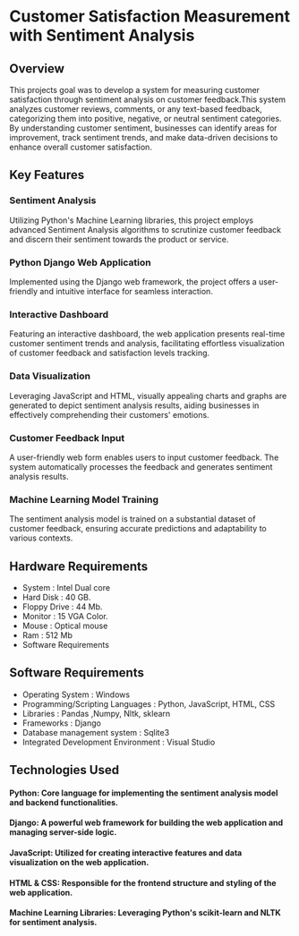 # Customer Satisfaction Measurement with Sentiment Analysis
## Overview 
This projects goal was to develop a system for measuring customer satisfaction through sentiment analysis on customer feedback.This system analyzes customer reviews, comments, or any text-based feedback, categorizing them into positive, negative, or neutral sentiment categories.  By understanding customer sentiment, businesses can identify areas for improvement, track sentiment trends, and make data-driven decisions to enhance overall customer satisfaction.

## Key Features
### Sentiment Analysis
Utilizing Python's Machine Learning libraries, this project employs advanced Sentiment Analysis algorithms to scrutinize customer feedback and discern their sentiment towards the product or service.
### Python Django Web Application
Implemented using the Django web framework, the project offers a user-friendly and intuitive interface for seamless interaction.
### Interactive Dashboard
Featuring an interactive dashboard, the web application presents real-time customer sentiment trends and analysis, facilitating effortless visualization of customer feedback and satisfaction levels tracking.
### Data Visualization
Leveraging JavaScript and HTML, visually appealing charts and graphs are generated to depict sentiment analysis results, aiding businesses in effectively comprehending their customers' emotions.
### Customer Feedback Input
A user-friendly web form enables users to input customer feedback. The system automatically processes the feedback and generates sentiment analysis results.
### Machine Learning Model Training
The sentiment analysis model is trained on a substantial dataset of customer feedback, ensuring accurate predictions and adaptability to various contexts.

## Hardware Requirements
- System	:	Intel Dual core
- Hard Disk	:	40 GB.
- Floppy Drive	:	44 Mb.
- Monitor	:	15 VGA Color.
- Mouse	:	Optical mouse
- Ram	:	512 Mb
- Software Requirements

## Software Requirements
- Operating System  :  Windows 
- Programming/Scripting Languages  :  Python, JavaScript, HTML, CSS
- Libraries : Pandas ,Numpy, Nltk, sklearn
- Frameworks  :  Django
- Database management system :  Sqlite3
- Integrated Development Environment :  Visual Studio


## Technologies Used
#### Python: Core language for implementing the sentiment analysis model and backend functionalities.
#### Django: A powerful web framework for building the web application and managing server-side logic.
#### JavaScript: Utilized for creating interactive features and data visualization on the web application.
#### HTML & CSS: Responsible for the frontend structure and styling of the web application.
#### Machine Learning Libraries: Leveraging Python's scikit-learn and NLTK for sentiment analysis.
